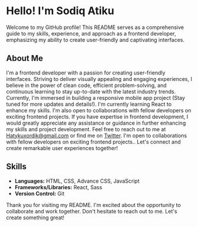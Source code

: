 <h1>Hello! I'm Sodiq Atiku</h1> 

<p>Welcome to my GitHub profile! This README serves as a comprehensive guide to my skills, experience, and approach as a frontend developer, emphasizing my ability to create user-friendly and captivating interfaces.</p>

<h2>About Me</h2>
<p> I'm a frontend developer with a passion for creating user-friendly interfaces. Striving to deliver visually appealing and engaging experiences, I believe in the power of clean code, efficient problem-solving, and continuous learning to stay up-to-date with the latest industry trends. Currently, I'm immersed in building a responsive mobile app project (Stay tuned for more updates and details!). I'm currently learning React to enhance my skills. I'm also open to collaborations with fellow developers on exciting frontend projects. If you have expertise in frontend development, I would greatly appreciate any assistance or guidance in further enhancing my skills and project development. Feel free to reach out to me at <a href="mailto:hatykuxordik@gmail.com" class="text">Hatykuxordik@gmail.com</a> or find me on <a href="https://twitter.com/saprime_tech" class="text" target="display">Twitter</a>. I'm open to collaborations with fellow developers on exciting frontend projects.. Let's connect and create remarkable user experiences together!</p>

<h2>Skills</h2>
<ul>
  <li><strong>Languages:</strong> HTML, CSS, Advance CSS, JavaScript</li>
  <li><strong>Frameworks/Libraries:</strong> React, Sass</li>
  <li><strong>Version Control:</strong> Git</li>
</ul>

<p>Thank you for visiting my README. I'm excited about the opportunity to collaborate and work together. Don't hesitate to reach out to me. Let's create something great!</p>
<!--
**Hatykuxordik/Hatykuxordik** is a ✨ _special_ ✨ repository because its `README.md` (this file) appears on your GitHub profile.

Here are some ideas to get you started:

- 🔭 I’m currently working on ...
- 🌱 I’m currently learning ...
- 👯 I’m looking to collaborate on ...
- 🤔 I’m looking for help with ...
- 💬 Ask me about ...
- 📫 How to reach me: ...
- 😄 Pronouns: ...
- ⚡ Fun fact: ...
-->
